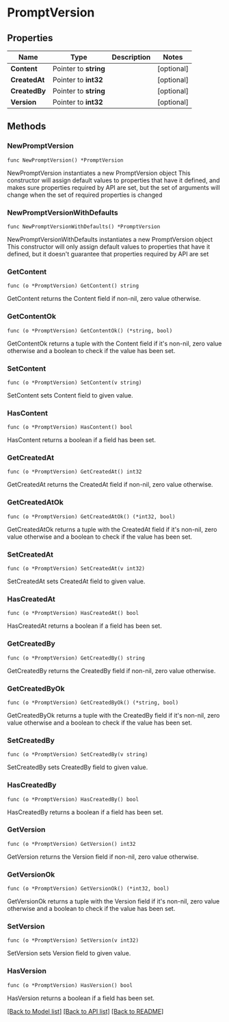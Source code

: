 # PromptVersion

## Properties

Name | Type | Description | Notes
------------ | ------------- | ------------- | -------------
**Content** | Pointer to **string** |  | [optional] 
**CreatedAt** | Pointer to **int32** |  | [optional] 
**CreatedBy** | Pointer to **string** |  | [optional] 
**Version** | Pointer to **int32** |  | [optional] 

## Methods

### NewPromptVersion

`func NewPromptVersion() *PromptVersion`

NewPromptVersion instantiates a new PromptVersion object
This constructor will assign default values to properties that have it defined,
and makes sure properties required by API are set, but the set of arguments
will change when the set of required properties is changed

### NewPromptVersionWithDefaults

`func NewPromptVersionWithDefaults() *PromptVersion`

NewPromptVersionWithDefaults instantiates a new PromptVersion object
This constructor will only assign default values to properties that have it defined,
but it doesn't guarantee that properties required by API are set

### GetContent

`func (o *PromptVersion) GetContent() string`

GetContent returns the Content field if non-nil, zero value otherwise.

### GetContentOk

`func (o *PromptVersion) GetContentOk() (*string, bool)`

GetContentOk returns a tuple with the Content field if it's non-nil, zero value otherwise
and a boolean to check if the value has been set.

### SetContent

`func (o *PromptVersion) SetContent(v string)`

SetContent sets Content field to given value.

### HasContent

`func (o *PromptVersion) HasContent() bool`

HasContent returns a boolean if a field has been set.

### GetCreatedAt

`func (o *PromptVersion) GetCreatedAt() int32`

GetCreatedAt returns the CreatedAt field if non-nil, zero value otherwise.

### GetCreatedAtOk

`func (o *PromptVersion) GetCreatedAtOk() (*int32, bool)`

GetCreatedAtOk returns a tuple with the CreatedAt field if it's non-nil, zero value otherwise
and a boolean to check if the value has been set.

### SetCreatedAt

`func (o *PromptVersion) SetCreatedAt(v int32)`

SetCreatedAt sets CreatedAt field to given value.

### HasCreatedAt

`func (o *PromptVersion) HasCreatedAt() bool`

HasCreatedAt returns a boolean if a field has been set.

### GetCreatedBy

`func (o *PromptVersion) GetCreatedBy() string`

GetCreatedBy returns the CreatedBy field if non-nil, zero value otherwise.

### GetCreatedByOk

`func (o *PromptVersion) GetCreatedByOk() (*string, bool)`

GetCreatedByOk returns a tuple with the CreatedBy field if it's non-nil, zero value otherwise
and a boolean to check if the value has been set.

### SetCreatedBy

`func (o *PromptVersion) SetCreatedBy(v string)`

SetCreatedBy sets CreatedBy field to given value.

### HasCreatedBy

`func (o *PromptVersion) HasCreatedBy() bool`

HasCreatedBy returns a boolean if a field has been set.

### GetVersion

`func (o *PromptVersion) GetVersion() int32`

GetVersion returns the Version field if non-nil, zero value otherwise.

### GetVersionOk

`func (o *PromptVersion) GetVersionOk() (*int32, bool)`

GetVersionOk returns a tuple with the Version field if it's non-nil, zero value otherwise
and a boolean to check if the value has been set.

### SetVersion

`func (o *PromptVersion) SetVersion(v int32)`

SetVersion sets Version field to given value.

### HasVersion

`func (o *PromptVersion) HasVersion() bool`

HasVersion returns a boolean if a field has been set.


[[Back to Model list]](../README.md#documentation-for-models) [[Back to API list]](../README.md#documentation-for-api-endpoints) [[Back to README]](../README.md)


